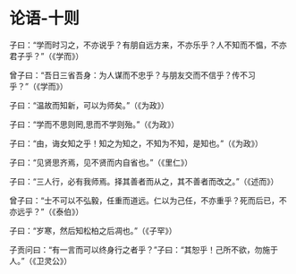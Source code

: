 # 论语-十则

子曰：“学而时习之，不亦说乎？有朋自远方来，不亦乐乎？人不知而不愠，不亦君子乎？”（《学而》）

曾子曰：“吾日三省吾身：为人谋而不忠乎？与朋友交而不信乎？传不习乎？”（《学而》）

子曰：“温故而知新，可以为师矣。”（《为政》）

子曰：“学而不思则罔,思而不学则殆。”（《为政》）

子曰：“由，诲女知之乎！知之为知之，不知为不知，是知也。”（《为政》）

子曰：“见贤思齐焉，见不贤而内自省也。”（《里仁》）

子曰：“三人行，必有我师焉。择其善者而从之，其不善者而改之。”（《述而》）

曾子曰：“士不可以不弘毅，任重而道远。仁以为己任，不亦重乎？死而后已，不亦远乎？”（《泰伯》）

子曰：“岁寒，然后知松柏之后凋也。”（《子罕》）

子贡问曰：“有一言而可以终身行之者乎？”子曰：“其恕乎！己所不欲，勿施于人。”（《卫灵公》）

